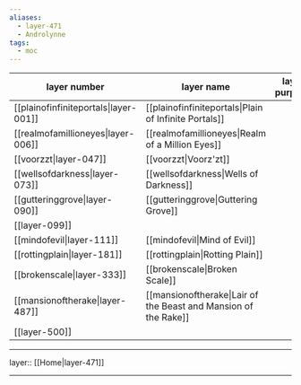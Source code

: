 ```yaml
---
aliases:
  - layer-471
  - Androlynne
tags:
  - moc
---
```



| layer number                          | layer name                                                      | layer purpose |
| ------------------------------------- | --------------------------------------------------------------- | ------------- |
| [[plainofinfiniteportals\|layer-001]] | [[plainofinfiniteportals\|Plain of Infinite Portals]]           |               |
| [[realmofamillioneyes\|layer-006]]    | [[realmofamillioneyes\|Realm of a Million Eyes]]                |               |
| [[voorzzt\|layer-047]]                | [[voorzzt\|Voorz'zt]]                                           |               |
| [[wellsofdarkness\|layer-073]]        | [[wellsofdarkness\|Wells of Darkness]]                          |               |
| [[gutteringgrove\|layer-090]]         | [[gutteringgrove\|Guttering Grove]]                             |               |
| [[layer-099]]                         |                                                                 |               |
| [[mindofevil\|layer-111]]             | [[mindofevil\|Mind of Evil]]                                    |               |
| [[rottingplain\|layer-181]]           | [[rottingplain\|Rotting Plain]]                                 |               |
| [[brokenscale\|layer-333]]            | [[brokenscale\|Broken Scale]]                                   |               |
| [[mansionoftherake\|layer-487]]       | [[mansionoftherake\|Lair of the Beast and Mansion of the Rake]] |               |
| [[layer-500]]                         |                                                                 |               |


***

layer:: [[Home|layer-471]]

***
